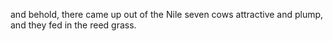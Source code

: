 and behold, there came up out of the Nile seven cows attractive and plump, and they fed in the reed grass.
